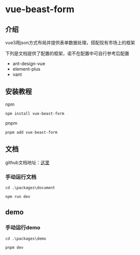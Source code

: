# vue-beast-form

## 介绍

vue3用json方式布局并提供表单数据处理，搭配现有市场上的框架

下列是文档提供了配置的框架，诺不在配置中可自行参考后配置

- ant-design-vue
- element-plus
- vant


## 安装教程

npm
```
npm install vue-beast-form
```

pnpm
```
pnpm add vue-beast-form
```


## 文档 

github文档地址：[这里](https://menkeydyvh.github.io/vue-beast-form/)

### 手动运行文档

```
cd .\packages\document

npm run dev
```

## demo

### 手动运行demo

```
cd .\packages\demo

pnpm dev
```

